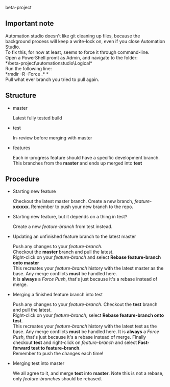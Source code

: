 beta-project

## Important note
Automation studio doesn't like git cleaning up files, because the background process 
will keep a write-lock on, even if you close Automation Studio.  
To fix this, for now at least, seems to force it through command-line.  
Open a PowerShell promt as Admin, and navigate to the folder:  
*\beta-project\automationstudio\Logical\*  
Run the following line:  
*rmdir -R -Force .\* *  
Pull what ever branch you tried to pull again.  

## Structure
* master
  
   Latest fully tested build  

* test

   In-review before merging with master

* features

   Each in-progress feature should have a specific development branch.  
   This branches from the **master** and ends up merged into **test**

## Procedure
* Starting new feature

   Checkout the latest master branch. Create a new branch, *feature*-**xxxxxx**.
   Remember to push your new branch to the repo.

* Starting new feature, but it depends on a thing in test?

   Create a new *feature-branch* from test instead.

* Updating an unfinished feature branch to the latest master

   Push any changes to your *feature-branch*.  
   Checkout the **master** branch and pull the latest.  
   Right-click on your *feature-branch* and select **Rebase feature-branch onto master**  
   This recreates your *feature-branch* history with the latest master as the base. 
   Any merge conflicts **must** be handled here.  
   It is **always** a *Force Push*, that's just because it's a rebase instead of merge.

* Merging a finished feature branch into test

   Push any changes to your *feature-branch*.
   Checkout the **test** branch and pull the latest.  
   Right-click on your *feature-branch*, select **Rebase feature-branch onto test**.  
   This recreates your *feature-branch* history with the latest test as the base. 
   Any merge conflicts **must** be handled here. 
   It is **always** a *Force Push*, that's just because it's a rebase instead of merge. 
   Finally checkout **test** and right-click on *feature-branch* and select **Fast-forward test to feature-branch**.  
   Remember to push the changes each time!  

* Merging test into master
  
  We all agree to it, and merge **test** into **master**. Note this is not a rebase, 
  only *feature-branches* should be rebased.